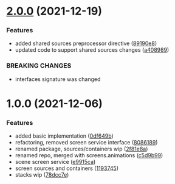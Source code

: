 # [2.0.0](https://github.com/dre0dru/Screens/compare/v1.0.0...v2.0.0) (2021-12-19)


### Features

* added shared sources preprocessor directive ([89190e8](https://github.com/dre0dru/Screens/commit/89190e88b809fb54f41df9dd63b0212368f1b368))
* updated code to support shared sources changes ([a408989](https://github.com/dre0dru/Screens/commit/a408989fb6b6f3b2b2440724ae28c67ac54173ae))


### BREAKING CHANGES

* interfaces signature was changed

# 1.0.0 (2021-12-06)


### Features

* added basic implementation ([0df649b](https://github.com/dre0dru/Screens/commit/0df649b1a173584c917e4c1c7b6b0064f08fd9f8))
* refactoring, removed screen service interface ([8086189](https://github.com/dre0dru/Screens/commit/808618987276f7bca0e75122f1a6174c20c12320))
* renamed package, sources/containers wip ([2f81e8a](https://github.com/dre0dru/Screens/commit/2f81e8a49ae1b05bb58e0ce028499d543eaa2c8e))
* renamed repo, merged with screens.animations ([c5d9b99](https://github.com/dre0dru/Screens/commit/c5d9b99a5ce7f071a1e3ff6656314fa985f3e042))
* scene screen service ([e9915ca](https://github.com/dre0dru/Screens/commit/e9915ca33015f0f3eea059a437e71638455c8d86))
* screen sources and containers ([1193745](https://github.com/dre0dru/Screens/commit/1193745794767581f565d3673dbb324c6c30b434))
* stacks wip ([78dcc7e](https://github.com/dre0dru/Screens/commit/78dcc7e05d9e8e5aff3e1cae733a083b26e70e79))
